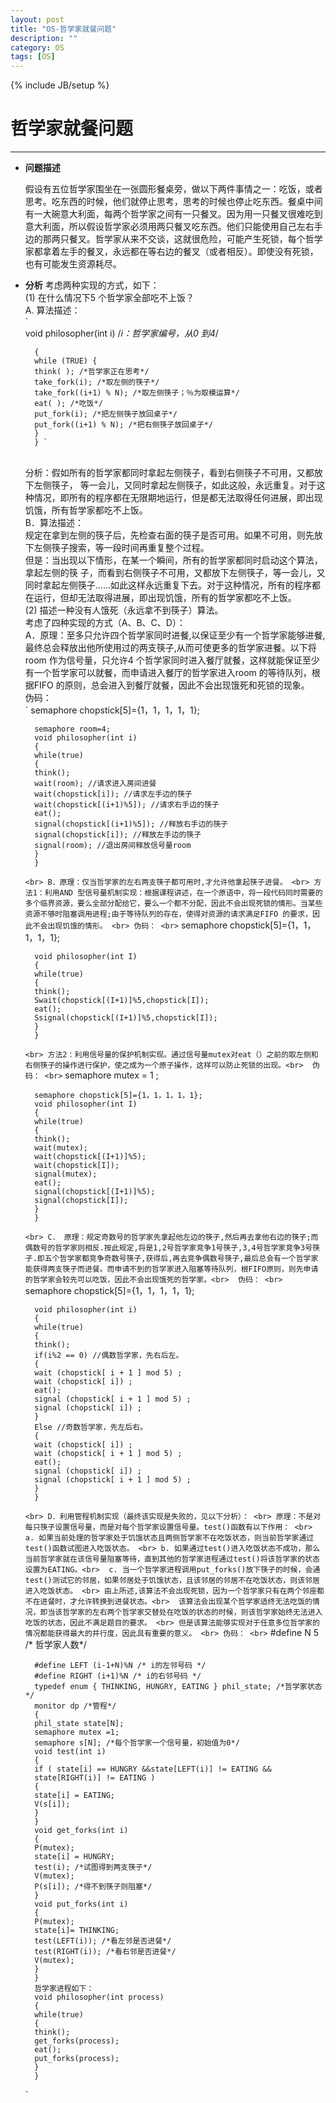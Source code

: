 ```yaml
---
layout: post
title: "OS-哲学家就餐问题"
description: ""
category: OS
tags: [OS]
---
```

{% include JB/setup %}
# 哲学家就餐问题
---



* **问题描述**

	假设有五位哲学家围坐在一张圆形餐桌旁，做以下两件事情之一：吃饭，或者思考。吃东西的时候，他们就停止思考，思考的时候也停止吃东西。餐桌中间有一大碗意大利面，每两个哲学家之间有一只餐叉。因为用一只餐叉很难吃到意大利面，所以假设哲学家必须用两只餐叉吃东西。他们只能使用自己左右手边的那两只餐叉。哲学家从来不交谈，这就很危险，可能产生死锁，每个哲学家都拿着左手的餐叉，永远都在等右边的餐叉（或者相反）。即使没有死锁，也有可能发生资源耗尽。

* **分析**
	考虑两种实现的方式，如下： <br>
	(1) 在什么情况下5 个哲学家全部吃不上饭？ <br>
	A. 算法描述：  <br>
    `	
		void philosopher(int i) /*i：哲学家编号，从0 到4*/
 
		{ 
		while (TRUE) { 
		think( ); /*哲学家正在思考*/ 
		take_fork(i); /*取左侧的筷子*/ 
		take_fork((i+1) % N); /*取左侧筷子；％为取模运算*/ 
		eat( ); /*吃饭*/ 
		put_fork(i); /*把左侧筷子放回桌子*/ 
		put_fork((i+1) % N); /*把右侧筷子放回桌子*/ 
		} 
		} `
	 <br>
	分析：假如所有的哲学家都同时拿起左侧筷子，看到右侧筷子不可用，又都放下左侧筷子， 等一会儿，又同时拿起左侧筷子，如此这般，永远重复。对于这种情况，即所有的程序都在无限期地运行，但是都无法取得任何进展，即出现饥饿，所有哲学家都吃不上饭。 <br>
	B．算法描述：<br> 
	规定在拿到左侧的筷子后，先检查右面的筷子是否可用。如果不可用，则先放下左侧筷子搜索，等一段时间再重复整个过程。 <br>
	但是：当出现以下情形，在某一个瞬间，所有的哲学家都同时启动这个算法，拿起左侧的筷 子，而看到右侧筷子不可用，又都放下左侧筷子，等一会儿，又同时拿起左侧筷子……如此这样永远重复下去。对于这种情况，所有的程序都在运行，但却无法取得进展，即出现饥饿，所有的哲学家都吃不上饭。<br>
	(2) 描述一种没有人饿死（永远拿不到筷子）算法。 <br>
	考虑了四种实现的方式（A、B、C、D）： <br>
	A．原理：至多只允许四个哲学家同时进餐,以保证至少有一个哲学家能够进餐,最终总会释放出他所使用过的两支筷子,从而可使更多的哲学家进餐。以下将room 作为信号量，只允许4 个哲学家同时进入餐厅就餐，这样就能保证至少有一个哲学家可以就餐，而申请进入餐厅的哲学家进入room 的等待队列，根据FIFO 的原则，总会进入到餐厅就餐，因此不会出现饿死和死锁的现象。 <br>
	伪码： <br>
	`
		semaphore chopstick[5]={1，1，1，1，1}; 

		semaphore room=4; 
		void philosopher(int i) 
		{ 
		while(true) 
		{ 
		think(); 
		wait(room); //请求进入房间进餐 
		wait(chopstick[i]); //请求左手边的筷子 
		wait(chopstick[(i+1)%5]); //请求右手边的筷子 
		eat(); 
		signal(chopstick[(i+1)%5]); //释放右手边的筷子 
		signal(chopstick[i]); //释放左手边的筷子 
		signal(room); //退出房间释放信号量room 
		} 
		} 
	`
	<br>
	B．原理：仅当哲学家的左右两支筷子都可用时,才允许他拿起筷子进餐。 <br>
	方法1：利用AND 型信号量机制实现：根据课程讲述，在一个原语中，将一段代码同时需要的多个临界资源，要么全部分配给它，要么一个都不分配，因此不会出现死锁的情形。当某些资源不够时阻塞调用进程;由于等待队列的存在，使得对资源的请求满足FIFO 的要求，因此不会出现饥饿的情形。 <br>
	伪码： <br>
	`	semaphore chopstick[5]={1，1，1，1，1}; 

		void philosopher(int I) 
		{ 
		while(true) 
		{ 
		think(); 
		Swait(chopstick[(I+1)]%5,chopstick[I]); 
		eat(); 
		Ssignal(chopstick[(I+1)]%5,chopstick[I]); 
		} 
		} 
	`
	<br>
	方法2：利用信号量的保护机制实现。通过信号量mutex对eat（）之前的取左侧和右侧筷子的操作进行保护，使之成为一个原子操作，这样可以防止死锁的出现。<br> 
	伪码： <br>
	`
		semaphore mutex = 1 ; 

		semaphore chopstick[5]={1，1，1，1，1}; 
		void philosopher(int I) 
		{ 
		while(true) 
		{ 
		think(); 
		wait(mutex); 
		wait(chopstick[(I+1)]%5); 
		wait(chopstick[I]); 
		signal(mutex); 
		eat(); 
		signal(chopstick[(I+1)]%5); 
		signal(chopstick[I]); 
		} 
		} 
	`
	<br>
	C． 原理：规定奇数号的哲学家先拿起他左边的筷子,然后再去拿他右边的筷子;而偶数号的哲学家则相反.按此规定,将是1,2号哲学家竞争1号筷子,3,4号哲学家竞争3号筷子.即五个哲学家都竞争奇数号筷子,获得后,再去竞争偶数号筷子,最后总会有一个哲学家能获得两支筷子而进餐。而申请不到的哲学家进入阻塞等待队列，根FIFO原则，则先申请的哲学家会较先可以吃饭，因此不会出现饿死的哲学家。<br> 
	伪码： <br>
	`
		semaphore chopstick[5]={1，1，1，1，1}; 

		void philosopher(int i) 
		{ 
		while(true) 
		{ 
		think(); 
		if(i%2 == 0) //偶数哲学家，先右后左。 
		{ 
		wait (chopstick[ i + 1 ] mod 5) ; 
		wait (chopstick[ i]) ; 
		eat(); 
		signal (chopstick[ i + 1 ] mod 5) ; 
		signal (chopstick[ i]) ; 
		} 
		Else //奇数哲学家，先左后右。 
		{ 
		wait (chopstick[ i]) ; 
		wait (chopstick[ i + 1 ] mod 5) ; 
		eat(); 
		signal (chopstick[ i]) ; 
		signal (chopstick[ i + 1 ] mod 5) ; 
		} 
		} 
	`
	<br>
	D．利用管程机制实现（最终该实现是失败的，见以下分析）： <br>
	原理：不是对每只筷子设置信号量，而是对每个哲学家设置信号量。test()函数有以下作用： <br>
	a. 如果当前处理的哲学家处于饥饿状态且两侧哲学家不在吃饭状态，则当前哲学家通过test()函数试图进入吃饭状态。 <br>
	b. 如果通过test()进入吃饭状态不成功，那么当前哲学家就在该信号量阻塞等待，直到其他的哲学家进程通过test()将该哲学家的状态设置为EATING。<br> 
	c. 当一个哲学家进程调用put_forks()放下筷子的时候，会通test()测试它的邻居，如果邻居处于饥饿状态，且该邻居的邻居不在吃饭状态，则该邻居进入吃饭状态。 <br>
	由上所述,该算法不会出现死锁，因为一个哲学家只有在两个邻座都不在进餐时，才允许转换到进餐状态。<br> 
	该算法会出现某个哲学家适终无法吃饭的情况，即当该哲学家的左右两个哲学家交替处在吃饭的状态的时候，则该哲学家始终无法进入吃饭的状态，因此不满足题目的要求。 <br>
	但是该算法能够实现对于任意多位哲学家的情况都能获得最大的并行度，因此具有重要的意义。 <br>
	伪码： <br>
	`
		#define N 5 /* 哲学家人数*/ 

		#define LEFT (i-1+N)%N /* i的左邻号码 */ 
		#define RIGHT (i+1)%N /* i的右邻号码 */ 
		typedef enum { THINKING, HUNGRY, EATING } phil_state; /*哲学家状态*/ 
		monitor dp /*管程*/ 
		{ 
		phil_state state[N]; 
		semaphore mutex =1; 
		semaphore s[N]; /*每个哲学家一个信号量，初始值为0*/ 
		void test(int i) 
		{ 
		if ( state[i] == HUNGRY &&state[LEFT(i)] != EATING && 
		state[RIGHT(i)] != EATING ) 
		{ 
		state[i] = EATING; 
		V(s[i]); 
		} 
		} 
		void get_forks(int i) 
		{ 
		P(mutex); 
		state[i] = HUNGRY; 
		test(i); /*试图得到两支筷子*/ 
		V(mutex); 
		P(s[i]); /*得不到筷子则阻塞*/ 
		} 
		void put_forks(int i) 
		{ 
		P(mutex); 
		state[i]= THINKING; 
		test(LEFT(i)); /*看左邻是否进餐*/ 
		test(RIGHT(i)); /*看右邻是否进餐*/ 
		V(mutex); 
		} 
		} 
		哲学家进程如下： 
		void philosopher(int process) 
		{ 
		while(true) 
		{ 
		think(); 
		get_forks(process); 
		eat(); 
		put_forks(process); 
		} 
		}  
	`






 


